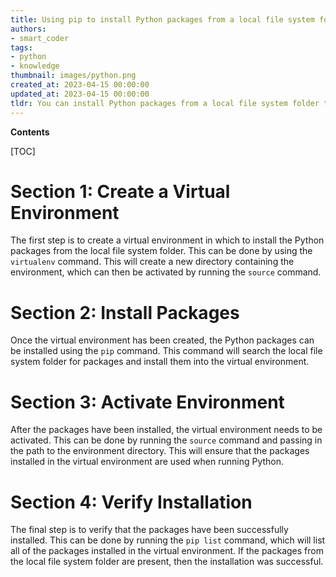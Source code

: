 ```yaml
---
title: Using pip to install Python packages from a local file system folder into a virtualenv
authors:
- smart_coder
tags:
- python
- knowledge
thumbnail: images/python.png
created_at: 2023-04-15 00:00:00
updated_at: 2023-04-15 00:00:00
tldr: You can install Python packages from a local file system folder to a virtualenv with pip by using the `pip install -r /path/to/requirements.txt` command.
---
```


**Contents**

[TOC]

# Section 1: Create a Virtual Environment

The first step is to create a virtual environment in which to install the Python packages from the local file system folder. This can be done by using the `virtualenv` command. This will create a new directory containing the environment, which can then be activated by running the `source` command.

# Section 2: Install Packages

Once the virtual environment has been created, the Python packages can be installed using the `pip` command. This command will search the local file system folder for packages and install them into the virtual environment.

# Section 3: Activate Environment

After the packages have been installed, the virtual environment needs to be activated. This can be done by running the `source` command and passing in the path to the environment directory. This will ensure that the packages installed in the virtual environment are used when running Python.

# Section 4: Verify Installation

The final step is to verify that the packages have been successfully installed. This can be done by running the `pip list` command, which will list all of the packages installed in the virtual environment. If the packages from the local file system folder are present, then the installation was successful.
